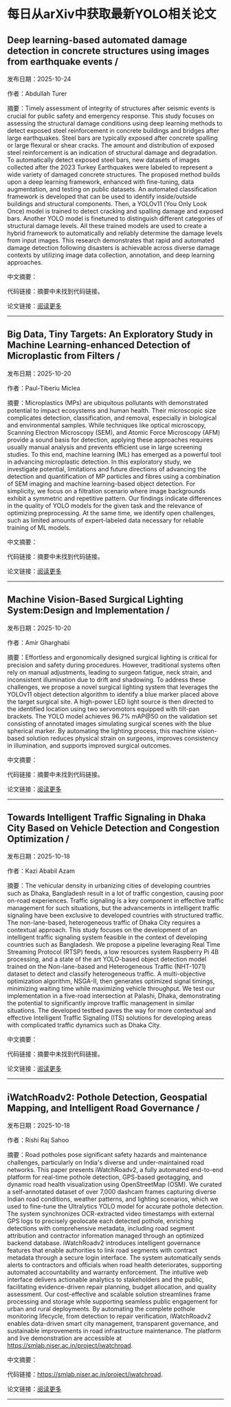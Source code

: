 # 每日从arXiv中获取最新YOLO相关论文


## Deep learning\-based automated damage detection in concrete structures using images from earthquake events / 

发布日期：2025-10-24

作者：Abdullah Turer

摘要：Timely assessment of integrity of structures after seismic events is crucial for public safety and emergency response. This study focuses on assessing the structural damage conditions using deep learning methods to detect exposed steel reinforcement in concrete buildings and bridges after large earthquakes. Steel bars are typically exposed after concrete spalling or large flexural or shear cracks. The amount and distribution of exposed steel reinforcement is an indication of structural damage and degradation. To automatically detect exposed steel bars, new datasets of images collected after the 2023 Turkey Earthquakes were labeled to represent a wide variety of damaged concrete structures. The proposed method builds upon a deep learning framework, enhanced with fine\-tuning, data augmentation, and testing on public datasets. An automated classification framework is developed that can be used to identify inside/outside buildings and structural components. Then, a YOLOv11 \(You Only Look Once\) model is trained to detect cracking and spalling damage and exposed bars. Another YOLO model is finetuned to distinguish different categories of structural damage levels. All these trained models are used to create a hybrid framework to automatically and reliably determine the damage levels from input images. This research demonstrates that rapid and automated damage detection following disasters is achievable across diverse damage contexts by utilizing image data collection, annotation, and deep learning approaches.

中文摘要：


代码链接：摘要中未找到代码链接。

论文链接：[阅读更多](http://arxiv.org/abs/2510.21063v1)

---


## Big Data, Tiny Targets: An Exploratory Study in Machine Learning\-enhanced Detection of Microplastic from Filters / 

发布日期：2025-10-20

作者：Paul\-Tiberiu Miclea

摘要：Microplastics \(MPs\) are ubiquitous pollutants with demonstrated potential to impact ecosystems and human health. Their microscopic size complicates detection, classification, and removal, especially in biological and environmental samples. While techniques like optical microscopy, Scanning Electron Microscopy \(SEM\), and Atomic Force Microscopy \(AFM\) provide a sound basis for detection, applying these approaches requires usually manual analysis and prevents efficient use in large screening studies. To this end, machine learning \(ML\) has emerged as a powerful tool in advancing microplastic detection. In this exploratory study, we investigate potential, limitations and future directions of advancing the detection and quantification of MP particles and fibres using a combination of SEM imaging and machine learning\-based object detection. For simplicity, we focus on a filtration scenario where image backgrounds exhibit a symmetric and repetitive pattern. Our findings indicate differences in the quality of YOLO models for the given task and the relevance of optimizing preprocessing. At the same time, we identify open challenges, such as limited amounts of expert\-labeled data necessary for reliable training of ML models.

中文摘要：


代码链接：摘要中未找到代码链接。

论文链接：[阅读更多](http://arxiv.org/abs/2510.18089v1)

---


## Machine Vision\-Based Surgical Lighting System:Design and Implementation / 

发布日期：2025-10-20

作者：Amir Gharghabi

摘要：Effortless and ergonomically designed surgical lighting is critical for precision and safety during procedures. However, traditional systems often rely on manual adjustments, leading to surgeon fatigue, neck strain, and inconsistent illumination due to drift and shadowing. To address these challenges, we propose a novel surgical lighting system that leverages the YOLOv11 object detection algorithm to identify a blue marker placed above the target surgical site. A high\-power LED light source is then directed to the identified location using two servomotors equipped with tilt\-pan brackets. The YOLO model achieves 96.7% mAP@50 on the validation set consisting of annotated images simulating surgical scenes with the blue spherical marker. By automating the lighting process, this machine vision\-based solution reduces physical strain on surgeons, improves consistency in illumination, and supports improved surgical outcomes.

中文摘要：


代码链接：摘要中未找到代码链接。

论文链接：[阅读更多](http://arxiv.org/abs/2510.17287v1)

---


## Towards Intelligent Traffic Signaling in Dhaka City Based on Vehicle Detection and Congestion Optimization / 

发布日期：2025-10-18

作者：Kazi Ababil Azam

摘要：The vehicular density in urbanizing cities of developing countries such as Dhaka, Bangladesh result in a lot of traffic congestion, causing poor on\-road experiences. Traffic signaling is a key component in effective traffic management for such situations, but the advancements in intelligent traffic signaling have been exclusive to developed countries with structured traffic. The non\-lane\-based, heterogeneous traffic of Dhaka City requires a contextual approach. This study focuses on the development of an intelligent traffic signaling system feasible in the context of developing countries such as Bangladesh. We propose a pipeline leveraging Real Time Streaming Protocol \(RTSP\) feeds, a low resources system Raspberry Pi 4B processing, and a state of the art YOLO\-based object detection model trained on the Non\-lane\-based and Heterogeneous Traffic \(NHT\-1071\) dataset to detect and classify heterogeneous traffic. A multi\-objective optimization algorithm, NSGA\-II, then generates optimized signal timings, minimizing waiting time while maximizing vehicle throughput. We test our implementation in a five\-road intersection at Palashi, Dhaka, demonstrating the potential to significantly improve traffic management in similar situations. The developed testbed paves the way for more contextual and effective Intelligent Traffic Signaling \(ITS\) solutions for developing areas with complicated traffic dynamics such as Dhaka City.

中文摘要：


代码链接：摘要中未找到代码链接。

论文链接：[阅读更多](http://arxiv.org/abs/2510.16622v1)

---


## iWatchRoadv2: Pothole Detection, Geospatial Mapping, and Intelligent Road Governance / 

发布日期：2025-10-18

作者：Rishi Raj Sahoo

摘要：Road potholes pose significant safety hazards and maintenance challenges, particularly on India's diverse and under\-maintained road networks. This paper presents iWatchRoadv2, a fully automated end\-to\-end platform for real\-time pothole detection, GPS\-based geotagging, and dynamic road health visualization using OpenStreetMap \(OSM\). We curated a self\-annotated dataset of over 7,000 dashcam frames capturing diverse Indian road conditions, weather patterns, and lighting scenarios, which we used to fine\-tune the Ultralytics YOLO model for accurate pothole detection. The system synchronizes OCR\-extracted video timestamps with external GPS logs to precisely geolocate each detected pothole, enriching detections with comprehensive metadata, including road segment attribution and contractor information managed through an optimized backend database. iWatchRoadv2 introduces intelligent governance features that enable authorities to link road segments with contract metadata through a secure login interface. The system automatically sends alerts to contractors and officials when road health deteriorates, supporting automated accountability and warranty enforcement. The intuitive web interface delivers actionable analytics to stakeholders and the public, facilitating evidence\-driven repair planning, budget allocation, and quality assessment. Our cost\-effective and scalable solution streamlines frame processing and storage while supporting seamless public engagement for urban and rural deployments. By automating the complete pothole monitoring lifecycle, from detection to repair verification, iWatchRoadv2 enables data\-driven smart city management, transparent governance, and sustainable improvements in road infrastructure maintenance. The platform and live demonstration are accessible at https://smlab.niser.ac.in/project/iwatchroad.

中文摘要：


代码链接：https://smlab.niser.ac.in/project/iwatchroad.

论文链接：[阅读更多](http://arxiv.org/abs/2510.16375v1)

---

